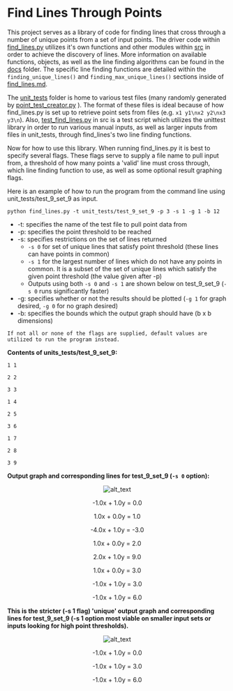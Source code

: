 # Find Lines Through Points
This project serves as a library of code for finding lines that cross through a number of unique points from a set of 
input points. The driver code within 
[find_lines.py](https://github.com/andrew-d-gordon/coding-challenges/tree/main/line-set/src/find_lines.py) utilizes 
it's own functions and other modules within [src](https://github.com/andrew-d-gordon/coding-challenges/tree/main/line-set/src) 
in order to achieve the discovery of lines. More information on available functions, objects, as well as the line 
finding algorithms can be found in the 
[docs](https://github.com/andrew-d-gordon/coding-challenges/tree/main/line-set/docs) folder. The specific line finding
functions are detailed within the `finding_unique_lines()` and `finding_max_unique_lines()` sections inside of
[find_lines.md](https://github.com/andrew-d-gordon/coding-challenges/tree/main/line-set/docs/find_lines.md).

The [unit_tests](https://github.com/andrew-d-gordon/coding-challenges/tree/main/line-set/src/unit_tests) folder is home 
to various test files (many randomly generated by 
[point_test_creator.py](https://github.com/andrew-d-gordon/coding-challenges/tree/main/line-set/src/point_test_creator.py)
). The format of these files is ideal because of how find_lines.py is set up to retrieve 
point sets from files (e.g. `x1 y1\nx2 y2\nx3 y3\n`). Also, 
[test_find_lines.py](https://github.com/andrew-d-gordon/coding-challenges/tree/main/line-set/src/test_find_lines.py) in 
src is a test script which utilizes the unittest library in order to run various manual inputs, as well as larger inputs 
from files in unit_tests, through find_lines's two line finding functions.

Now for how to use this library. When running find_lines.py it is best to specify several flags. These flags serve to 
supply a file name to pull input from, a threshold of how many points a 'valid' line must cross through, which line 
finding function to use, as well as some optional result graphing flags.

Here is an example of how to run the program from the command line using unit_tests/test_9_set_9 as input.

`python find_lines.py -t unit_tests/test_9_set_9 -p 3 -s 1 -g 1 -b 12`

* -t: specifies the name of the test file to pull point data from
* -p: specifies the point threshold to be reached
* -s: specifies restrictions on the set of lines returned
    * `-s 0` for set of unique lines that satisfy point threshold (these lines can have points in common)
    * `-s 1` for the largest number of lines which do not have any points in common. It is a subset of the set of unique
     lines which satisfy the given point threshold (the value given after -p)
    * Outputs using both `-s 0` and `-s 1` are shown below on test_9_set_9 (`-s 0` runs significantly faster)
* -g: specifies whether or not the results should be plotted (`-g 1` for graph desired, `-g 0` for no graph desired)
* -b: specifies the bounds which the output graph should have (b x b dimensions)

`If not all or none of the flags are supplied, default values are utilized to run the program instead.`

**Contents of units_tests/test_9_set_9:**

`1 1`

`2 2`

`3 3`

`1 4`

`2 5`

`3 6`

`1 7`

`2 8`

`3 9`

**Output graph and corresponding lines for test_9_set_9 (`-s 0` option):**
<div align="center">

![alt_text](https://github.com/andrew-d-gordon/coding-challenges/blob/main/line-set/src/unit_tests/unit_tests_output/unique_set_test_9_set_9_graph.png?raw=true)

-1.0x + 1.0y = 0.0

1.0x + 0.0y = 1.0
  
-4.0x + 1.0y = -3.0
 
1.0x + 0.0y = 2.0 

2.0x + 1.0y = 9.0
 
1.0x + 0.0y = 3.0 
 
-1.0x + 1.0y = 3.0
 
-1.0x + 1.0y = 6.0
 
  </div>
  
 **This is the stricter (-s 1 flag) 'unique' output graph and corresponding lines for test_9_set_9 (-s 1 option most 
 viable on smaller input sets or inputs looking for high point thresholds).**
 <div align="center">
 
![alt_text](https://github.com/andrew-d-gordon/coding-challenges/blob/main/line-set/src/unit_tests/unit_tests_output/strict_unique_set_test_9_set_9_graph.png?raw=true)

-1.0x + 1.0y = 0.0
 
-1.0x + 1.0y = 3.0
 
-1.0x + 1.0y = 6.0
 
   </div>